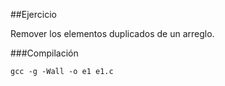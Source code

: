##Ejercicio

Remover los elementos duplicados de un arreglo.


###Compilación

```
gcc -g -Wall -o e1 e1.c
```

